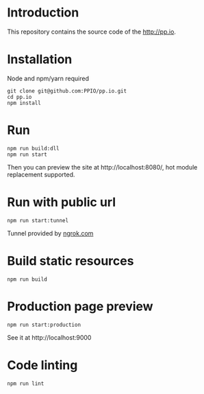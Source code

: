 # Introduction
This repository contains the source code of the http://pp.io.

# Installation
Node and npm/yarn required
```
git clone git@github.com:PPIO/pp.io.git
cd pp.io
npm install
```

# Run
```
npm run build:dll
npm run start
```
Then you can preview the site at http://localhost:8080/, hot module replacement supported.

# Run with public url
```
npm run start:tunnel
```
Tunnel provided by [ngrok.com](https://ngrok.com/)

# Build static resources
```
npm run build
```

# Production page preview
```
npm run start:production
```
See it at http://localhost:9000

# Code linting
```
npm run lint
```
